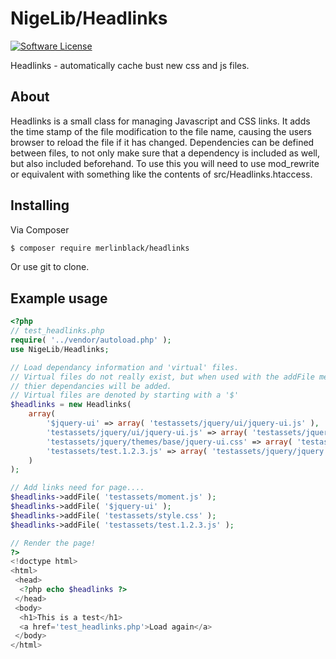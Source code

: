 # NigeLib/Headlinks

[![Software License](https://img.shields.io/badge/license-MIT-brightgreen.svg?style=flat-square)](LICENSE.md)

Headlinks - automatically cache bust new css and js files.

## About

Headlinks is a small class for managing Javascript and CSS links. It adds the
time stamp of the file modification to the file name, causing the users browser
to reload the file if it has changed. Dependencies can be defined between files,
to not only make sure that a dependency is included as well, but also included
beforehand. To use this you will need to use mod_rewrite or equivalent with
something like the contents of src/Headlinks.htaccess.

## Installing

Via Composer

``` bash
$ composer require merlinblack/headlinks
```

Or use git to clone.

## Example usage

``` php
<?php
// test_headlinks.php
require( '../vendor/autoload.php' );
use NigeLib/Headlinks;

// Load dependancy information and 'virtual' files.
// Virtual files do not really exist, but when used with the addFile method,
// thier dependancies will be added.
// Virtual files are denoted by starting with a '$'
$headlinks = new Headlinks(
    array(
        '$jquery-ui' => array( 'testassets/jquery/ui/jquery-ui.js' ),
        'testassets/jquery/ui/jquery-ui.js' => array( 'testassets/jquery/jquery.js', 'testassets/jquery/themes/base/jquery-ui.css' ),
        'testassets/jquery/themes/base/jquery-ui.css' => array( 'testassets/jquery/ui/jquery-ui.js' ),
        'testassets/test.1.2.3.js' => array( 'testassets/jquery/jquery.js', 'testassets/jquery/ui/jquery-ui.js' ),
    )
);

// Add links need for page....
$headlinks->addFile( 'testassets/moment.js' );
$headlinks->addFile( '$jquery-ui' );
$headlinks->addFile( 'testassets/style.css' );
$headlinks->addFile( 'testassets/test.1.2.3.js' );

// Render the page!
?>
<!doctype html>
<html>
 <head>
  <?php echo $headlinks ?>
 </head>
 <body>
  <h1>This is a test</h1>
  <a href='test_headlinks.php'>Load again</a>
 </body>
</html>
```
